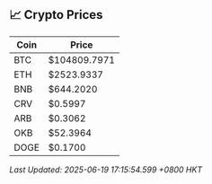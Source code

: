 ## 📈 Crypto Prices

| Coin | Price |
| ---- | ----- |
| BTC | $104809.7971 |
| ETH | $2523.9337 |
| BNB | $644.2020 |
| CRV | $0.5997 |
| ARB | $0.3062 |
| OKB | $52.3964 |
| DOGE | $0.1700 |

_Last Updated: 2025-06-19 17:15:54.599 +0800 HKT_